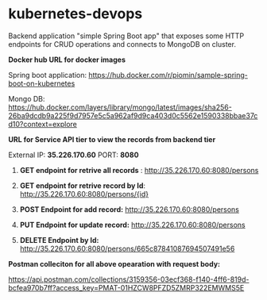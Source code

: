 # kubernetes-devops

Backend application "simple Spring Boot app" that exposes some HTTP endpoints for CRUD operations and connects to MongoDB on cluster.

**Docker hub URL for docker images**

Spring boot application: https://hub.docker.com/r/piomin/sample-spring-boot-on-kubernetes

Mongo DB: https://hub.docker.com/layers/library/mongo/latest/images/sha256-26ba9dcdb9a225f9d7957e5c5a962af9d9ca403d0c5562e1590338bbae37cd10?context=explore

**URL for Service API tier to view the records from backend tier**

External IP: **35.226.170.60**  PORT: **8080**

1. **GET endpoint for retrive all records** : http://35.226.170.60:8080/persons

2. **GET endpoint for retrive record by Id**: http://35.226.170.60:8080/persons/{id}

3. **POST Endpoint for add record:** http://35.226.170.60:8080/persons

4. **PUT Endpoint for update record:** http://35.226.170.60:8080/persons

5. **DELETE Endpoint by Id:** http://35.226.170.60:8080/persons/665c87841087694507491e56

**Postman colleciton for all above opearation with request body:**

https://api.postman.com/collections/3159356-03ecf368-f140-4ff6-819d-bcfea970b7ff?access_key=PMAT-01HZCW8PFZD5ZMRP322EMWMS5E







